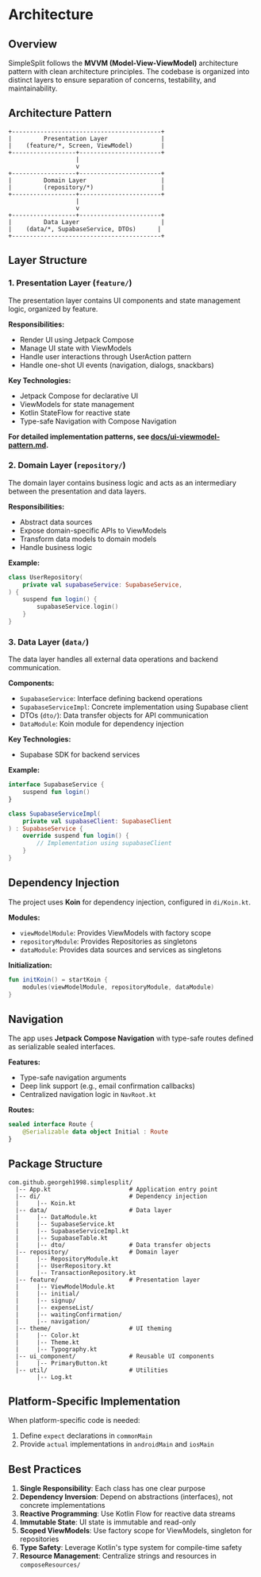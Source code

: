 # Architecture

## Overview

SimpleSplit follows the **MVVM (Model-View-ViewModel)** architecture pattern with clean architecture principles. 
The codebase is organized into distinct layers to ensure separation of concerns, testability, and maintainability.

## Architecture Pattern

```
+------------------------------------------+
|         Presentation Layer               |
|    (feature/*, Screen, ViewModel)        |
+------------------+-----------------------+
                   |
                   v
+------------------+-----------------------+
|         Domain Layer                     |
|         (repository/*)                   |
+------------------+-----------------------+
                   |
                   v
+------------------+-----------------------+
|         Data Layer                       |
|    (data/*, SupabaseService, DTOs)      |
+------------------------------------------+
```

## Layer Structure


### 1. Presentation Layer (`feature/`)

The presentation layer contains UI components and state management logic, organized by feature.

**Responsibilities:**
- Render UI using Jetpack Compose
- Manage UI state with ViewModels
- Handle user interactions through UserAction pattern
- Handle one-shot UI events (navigation, dialogs, snackbars)

**Key Technologies:**
- Jetpack Compose for declarative UI
- ViewModels for state management
- Kotlin StateFlow for reactive state
- Type-safe Navigation with Compose Navigation

**For detailed implementation patterns, see [docs/ui-viewmodel-pattern.md](ui-viewmodel-pattern.md).**

### 2. Domain Layer (`repository/`)

The domain layer contains business logic and acts as an intermediary between the presentation and data layers.

**Responsibilities:**
- Abstract data sources
- Expose domain-specific APIs to ViewModels
- Transform data models to domain models
- Handle business logic


**Example:**
```kotlin
class UserRepository(
    private val supabaseService: SupabaseService,
) {
    suspend fun login() {
        supabaseService.login()
    }
}
```

### 3. Data Layer (`data/`)

The data layer handles all external data operations and backend communication.

**Components:**
- `SupabaseService`: Interface defining backend operations
- `SupabaseServiceImpl`: Concrete implementation using Supabase client
- DTOs (`dto/`): Data transfer objects for API communication
- `DataModule`: Koin module for dependency injection

**Key Technologies:**
- Supabase SDK for backend services

**Example:**
```kotlin
interface SupabaseService {
    suspend fun login()
}

class SupabaseServiceImpl(
    private val supabaseClient: SupabaseClient
) : SupabaseService {
    override suspend fun login() {
        // Implementation using supabaseClient
    }
}
```

## Dependency Injection

The project uses **Koin** for dependency injection, configured in `di/Koin.kt`.

**Modules:**
- `viewModelModule`: Provides ViewModels with factory scope
- `repositoryModule`: Provides Repositories as singletons
- `dataModule`: Provides data sources and services as singletons

**Initialization:**
```kotlin
fun initKoin() = startKoin {
    modules(viewModelModule, repositoryModule, dataModule)
}
```

## Navigation

The app uses **Jetpack Compose Navigation** with type-safe routes defined as serializable sealed interfaces.

**Features:**
- Type-safe navigation arguments
- Deep link support (e.g., email confirmation callbacks)
- Centralized navigation logic in `NavRoot.kt`

**Routes:**
```kotlin
sealed interface Route {
    @Serializable data object Initial : Route
}
```

## Package Structure

```
com.github.georgeh1998.simplesplit/
  |-- App.kt                      # Application entry point
  |-- di/                         # Dependency injection
  |     |-- Koin.kt
  |-- data/                       # Data layer
  |     |-- DataModule.kt
  |     |-- SupabaseService.kt
  |     |-- SupabaseServiceImpl.kt
  |     |-- SupabaseTable.kt
  |     |-- dto/                  # Data transfer objects
  |-- repository/                 # Domain layer
  |     |-- RepositoryModule.kt
  |     |-- UserRepository.kt
  |     |-- TransactionRepository.kt
  |-- feature/                    # Presentation layer
  |     |-- ViewModelModule.kt
  |     |-- initial/
  |     |-- signup/
  |     |-- expenseList/
  |     |-- waitingConfirmation/
  |     |-- navigation/
  |-- theme/                      # UI theming
  |     |-- Color.kt
  |     |-- Theme.kt
  |     |-- Typography.kt
  |-- ui_component/               # Reusable UI components
  |     |-- PrimaryButton.kt
  |-- util/                       # Utilities
        |-- Log.kt
```

## Platform-Specific Implementation

When platform-specific code is needed:

1. Define `expect` declarations in `commonMain`
2. Provide `actual` implementations in `androidMain` and `iosMain`

## Best Practices

1. **Single Responsibility**: Each class has one clear purpose
2. **Dependency Inversion**: Depend on abstractions (interfaces), not concrete implementations
3. **Reactive Programming**: Use Kotlin Flow for reactive data streams
4. **Immutable State**: UI state is immutable and read-only
5. **Scoped ViewModels**: Use factory scope for ViewModels, singleton for repositories
6. **Type Safety**: Leverage Kotlin's type system for compile-time safety
7. **Resource Management**: Centralize strings and resources in `composeResources/`